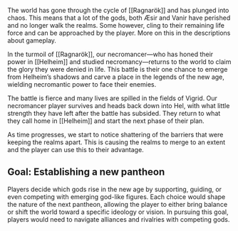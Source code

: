 The world has gone through the cycle of [[Ragnarök]] and has plunged into chaos. This means that a lot of the gods, both Æsir and Vanir have perished and no longer walk the realms. Some however, cling to their remaining life force and can be approached by the player. More on this in the descriptions about gameplay.

In the turmoil of [[Ragnarök]], our necromancer—who has honed their power in [[Helheim]] and studied necromancy—returns to the world to claim the glory they were denied in life. This battle is their one chance to emerge from Helheim’s shadows and carve a place in the legends of the new age, wielding necromantic power to face their enemies. 

The battle is fierce and many lives are spilled in the fields of Vigrid. Our necromancer player survives and heads back down into Hel, with what little strength they have left after the battle has subsided. They return to what they call home in [[Helheim]] and start the next phase of their plan.

As time progresses, we start to notice shattering of the barriers that were keeping the realms apart. This is causing the realms to merge to an extent and the player can use this to their advantage. 

## Goal: Establishing a new pantheon
Players decide which gods rise in the new age by supporting, guiding, or even competing with emerging god-like figures. Each choice would shape the nature of the next pantheon, allowing the player to either bring balance or shift the world toward a specific ideology or vision. In pursuing this goal, players would need to navigate alliances and rivalries with competing gods.

